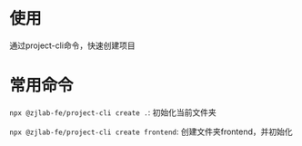 # 使用

通过project-cli命令，快速创建项目

# 常用命令

`npx @zjlab-fe/project-cli create .`: 初始化当前文件夹

`npx @zjlab-fe/project-cli create frontend`: 创建文件夹frontend，并初始化

